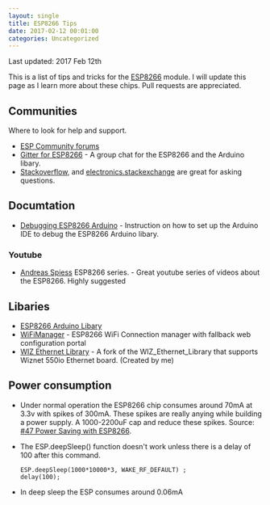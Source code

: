 ```yaml
---
layout: single
title: ESP8266 Tips
date: 2017-02-12 00:01:00
categories: Uncategorized
---
```


Last updated: 2017 Feb 12th 

This is a list of tips and tricks for the [ESP8266](https://en.wikipedia.org/wiki/ESP8266) module. I will update this page as I learn more about these chips. Pull requests are appreciated.

## Communities
Where to look for help and support. 

- [ESP Community forums](http://www.esp8266.com/viewforum.php?f=25) 
- [Gitter for ESP8266](https://gitter.im/esp8266/Arduino) - A group chat for the ESP8266 and the Arduino libary. 
- [Stackoverflow](https://stackoverflow.com/questions/tagged/esp8266), and [electronics.stackexchange](https://electronics.stackexchange.com/questions/tagged/esp8266) are great for asking questions. 

## Documtation 

- [Debugging ESP8266 Arduino](https://github.com/esp8266/Arduino/blob/master/doc/Troubleshooting/debugging.md) - Instruction on how to set up the Arduino IDE to debug the ESP8266 Arduino libary. 

### Youtube 

- [Andreas Spiess](https://www.youtube.com/playlist?list=PL3XBzmAj53Rlu3Byy_GkqG6b-nwEpWku0) ESP8266 series. - Great youtube series of videos about the ESP8266. Highly suggested

## Libaries 

- [ESP8266 Arduino Libary](https://github.com/esp8266/Arduino)
- [WiFiManager](https://github.com/tzapu/WiFiManager) - ESP8266 WiFi Connection manager with fallback web configuration portal
- [WIZ Ethernet Library](https://github.com/funvill/WIZ_Ethernet_Library) - A fork of the WIZ_Ethernet_Library that supports Wiznet 550io Ethernet board. (Created by me)

## Power consumption 

- Under normal operation the ESP8266 chip consumes around 70mA at 3.3v with spikes of 300mA. These spikes are really anying while building a power supply. A 1000-2200uF cap and reduce these spikes. Source: [#47 Power Saving with ESP8266](https://www.youtube.com/watch?v=6SdyImetbp8). 
- The ESP.deepSleep() function doesn't work unless there is a delay of 100 after this command. 
  
  ~~~~
  ESP.deepSleep(1000*10000*3, WAKE_RF_DEFAULT) ; 
  delay(100); 
  ~~~~
  
- In deep sleep the ESP consumes around 0.06mA

